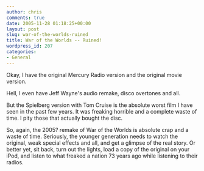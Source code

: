 ```yaml
---
author: chris
comments: true
date: 2005-11-28 01:18:25+00:00
layout: post
slug: war-of-the-worlds-ruined
title: War of the Worlds -- Ruined!
wordpress_id: 207
categories:
- General
---
```


Okay, I have the original Mercury Radio version and the original movie version.

Hell, I even have Jeff Wayne's audio remake, disco overtones and all.

But the Spielberg version with Tom Cruise is the absolute worst film I have seen in the past few years. It was freaking horrible and a complete waste of time. I pity those that actually bought the disc.

So, again, the 2005? remake of War of the Worlds is absolute crap and a waste of time. Seriously, the younger generation needs to watch the original, weak special effects and all, and get a glimpse of the real story. Or better yet, sit back, turn out the lights, load a copy of the original on your iPod, and listen to what freaked a nation 73 years ago while listening to their radios.

